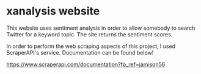 # xanalysis website
 This website uses sentiment analysis in order to allow somebody to search Twitter for a keyword topic. The site returns the sentiment scores.

In order to perform the web scraping aspects of this project, I used ScraperAPI's service. Documentation can be found below!

https://www.scraperapi.com/documentation?fp_ref=jamison56
